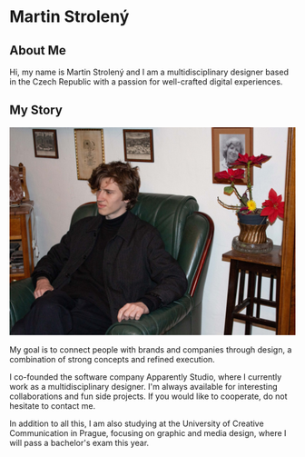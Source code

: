 # Martin Strolený

## About Me

Hi, my name is Martin Strolený and I am a multidisciplinary designer based in the Czech Republic with a passion for well-crafted digital experiences.

## My Story

![Martin Strolený sitting on a old chair staring out of focus.](img/martin-stroleny.jpg)

My goal is to connect people with brands and companies through design, a combination of strong concepts and refined execution.

I co-founded the software company Apparently Studio, where I currently work as a multidisciplinary designer. I'm always available for interesting collaborations and fun side projects. If you would like to cooperate, do not hesitate to contact me.

In addition to all this, I am also studying at the University of Creative Communication in Prague, focusing on graphic and media design, where I will pass a bachelor's exam this year.
